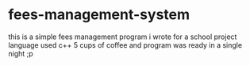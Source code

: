 # fees-management-system
this is a simple fees management program i wrote for a school project
language used c++
5 cups of coffee and program was ready in a single night ;p 
